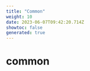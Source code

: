 ```yaml
---
title: "Common"
weight: 10
date: 2023-06-07T09:42:20.714Z
showtoc: false
generated: true
---
```

<!-- This file was generated from the Vendure source. Do not modify. Instead, re-run the "docs:build" script -->


# common
